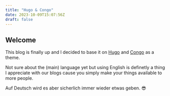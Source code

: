 ```yaml
---
title: "Hugo & Congo"
date: 2023-10-09T15:07:56Z
draft: false
---
```


## Welcome

This blog is finally up and I decided to base it on [Hugo](https://gohugo.io/)
and [Congo](https://jpanther.github.io/congo/) as a theme.

Not sure about the (main) language yet but using English is definetly a thing I appreciate
with our blogs cause you simply make your things available to more people.

Auf Deutsch wird es aber sicherlich immer wieder etwas geben. 😎

